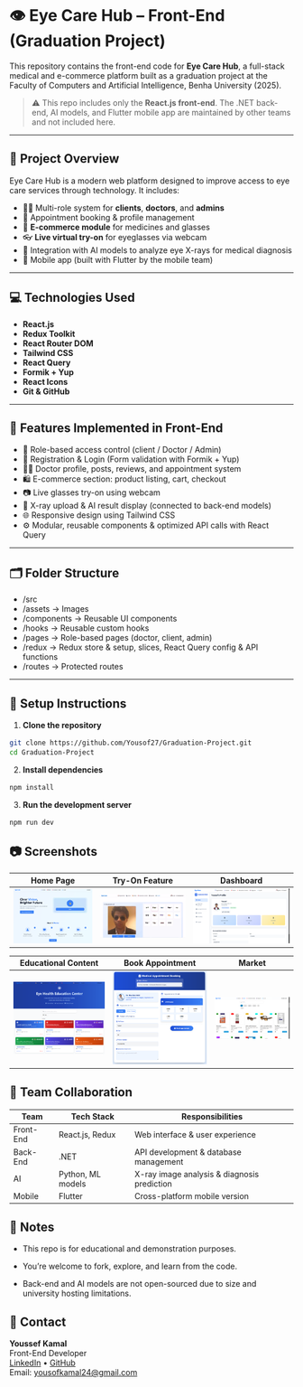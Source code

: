 # 👁️ Eye Care Hub – Front-End (Graduation Project)

This repository contains the front-end code for **Eye Care Hub**, a full-stack medical and e-commerce platform built as a graduation project at the Faculty of Computers and Artificial Intelligence, Benha University (2025).

> ⚠️ This repo includes only the **React.js front-end**. The .NET back-end, AI models, and Flutter mobile app are maintained by other teams and not included here.

---

## 🚀 Project Overview

Eye Care Hub is a modern web platform designed to improve access to eye care services through technology. It includes:

- 🧑‍⚕️ Multi-role system for **clients**, **doctors**, and **admins**
- 📆 Appointment booking & profile management
- 🛒 **E-commerce module** for medicines and glasses
- 👓 **Live virtual try-on** for eyeglasses via webcam
- 🧠 Integration with AI models to analyze eye X-rays for medical diagnosis
- 📱 Mobile app (built with Flutter by the mobile team)

---

## 💻 Technologies Used

- **React.js**
- **Redux Toolkit**
- **React Router DOM**
- **Tailwind CSS**
- **React Query**
- **Formik + Yup**
- **React Icons**
- **Git & GitHub**

---

## 🔧 Features Implemented in Front-End

- 🔐 Role-based access control (client / Doctor / Admin)
- 🧾 Registration & Login (Form validation with Formik + Yup)
- 👨‍⚕️ Doctor profile, posts, reviews, and appointment system
- 🛍️ E-commerce section: product listing, cart, checkout
- 📷 Live glasses try-on using webcam
- 🧠 X-ray upload & AI result display (connected to back-end models)
- 🌐 Responsive design using Tailwind CSS
- ⚙️ Modular, reusable components & optimized API calls with React Query

---

## 🗂️ Folder Structure

- /src
- /assets → Images
- /components → Reusable UI components
- /hooks → Reusable custom hooks
- /pages → Role-based pages (doctor, client, admin)
- /redux → Redux store & setup, slices, React Query config & API functions
- /routes → Protected routes

---

## 🧪 Setup Instructions

1. **Clone the repository**

```bash
git clone https://github.com/Yousof27/Graduation-Project.git
cd Graduation-Project

```

2. **Install dependencies**

```bash
npm install

```

3. **Run the development server**

```bash
npm run dev

```

## 📷 Screenshots

| Home Page                       | Try-On Feature                    | Dashboard                                 |
| ------------------------------- | --------------------------------- | ----------------------------------------- |
| ![home](./screenshots/home.png) | ![tryon](./screenshots/tryon.png) | ![dashboard](./screenshots/dashboard.png) |

| Educational Content             | Book Appointment                  | Market                                    |
| ------------------------------- | --------------------------------- | ----------------------------------------- |
| ![home](./screenshots/ed.png)   | ![tryon](./screenshots/book.png)  | ![dashboard](./screenshots/market.png)    |

## 🤝 Team Collaboration

| Team      | Tech Stack        | Responsibilities                            |
| --------- | ----------------- | ------------------------------------------- |
| Front-End | React.js, Redux   | Web interface & user experience             |
| Back-End  | .NET              | API development & database management       |
| AI        | Python, ML models | X-ray image analysis & diagnosis prediction |
| Mobile    | Flutter           | Cross-platform mobile version               |

## 📌 Notes

- This repo is for educational and demonstration purposes.

- You’re welcome to fork, explore, and learn from the code.

- Back-end and AI models are not open-sourced due to size and university hosting limitations.

## 🔗 Contact

**Youssef Kamal**  
Front-End Developer  
[LinkedIn](https://www.linkedin.com/in/yousof-kamal-helmy) • [GitHub](https://github.com/Yousof27)  
Email: yousofkamal24@gmail.com
